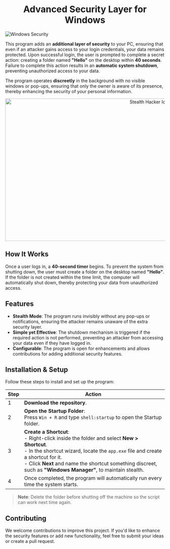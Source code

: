<div align = "center">

# Advanced Security Layer for Windows

</div>

![Windows Security](https://www.poweradmin.com/blog/wp-content/uploads/2019/02/windows-10-security.jpg)

This program adds an **additional layer of security** to your PC, ensuring that even if an attacker gains access to your login credentials, your data remains protected. Upon successful login, the user is prompted to complete a secret action: creating a folder named **"Hello"** on the desktop within **40 seconds**. Failure to complete this action results in an **automatic system shutdown**, preventing unauthorized access to your data.

The program operates **discreetly** in the background with no visible windows or pop-ups, ensuring that only the owner is aware of its presence, thereby enhancing the security of your personal information.

<div align="center">
    <img src="https://img.freepik.com/premium-photo/photo-real-stealth-hacker-icon-symbolizing-stealthy-nature-hackers-importance-v_980716-108843.jpg" alt="Stealth Hacker Icon" width = "900px" height = "450px">
</div>

## How It Works

Once a user logs in, a **40-second timer** begins. To prevent the system from shutting down, the user must create a folder on the desktop named **"Hello"**. If the folder is not created within the time limit, the computer will automatically shut down, thereby protecting your data from unauthorized access.

## Features

- **Stealth Mode**: The program runs invisibly without any pop-ups or notifications, ensuring the attacker remains unaware of the extra security layer.
- **Simple yet Effective**: The shutdown mechanism is triggered if the required action is not performed, preventing an attacker from accessing your data even if they have logged in.
- **Configurable**: The program is open for enhancements and allows contributions for adding additional security features.

## Installation & Setup

Follow these steps to install and set up the program:

| Step | Action |
|------|--------|
| 1    | **Download the repository**. |
| 2    | **Open the Startup Folder**: <br> Press `Win + R` and type `shell:startup` to open the Startup folder. |
| 3    | **Create a Shortcut**: <br> - Right-click inside the folder and select **New > Shortcut**. <br> - In the shortcut wizard, locate the `app.exe` file and create a shortcut for it. <br> - Click **Next** and name the shortcut something discreet, such as **"Windows Manager"**, to maintain stealth. |
| 4    | Once completed, the program will automatically run every time the system starts. |

> **Note**: Delete the folder before shutting off the machine so the script can work next time again.

## Contributing

We welcome contributions to improve this project. If you'd like to enhance the security features or add new functionality, feel free to submit your ideas or create a pull request.

